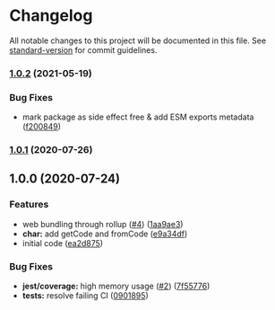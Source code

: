 # Changelog

All notable changes to this project will be documented in this file. See [standard-version](https://github.com/conventional-changelog/standard-version) for commit guidelines.

### [1.0.2](https://github.com/skyra-project/char/compare/v1.0.1...v1.0.2) (2021-05-19)

### Bug Fixes

-   mark package as side effect free & add ESM exports metadata ([f200849](https://github.com/skyra-project/char/commit/f2008497eb3dacb76c344bd58a160003fab23eb1))

### [1.0.1](https://github.com/skyra-project/char/compare/v1.0.0...v1.0.1) (2020-07-26)

## 1.0.0 (2020-07-24)

### Features

-   web bundling through rollup ([#4](https://github.com/skyra-project/char/issues/4)) ([1aa9ae3](https://github.com/skyra-project/char/commit/1aa9ae3ddaa64f738b2a6290f8cd328fa7cc000a))
-   **char:** add getCode and fromCode ([e9a34df](https://github.com/skyra-project/char/commit/e9a34df29dc1902e4f7798a2889958e86665f2c2))
-   initial code ([ea2d875](https://github.com/skyra-project/char/commit/ea2d8750143a37ca5b4bb013b4dc90f3c614a940))

### Bug Fixes

-   **jest/coverage:** high memory usage ([#2](https://github.com/skyra-project/char/issues/2)) ([7f55776](https://github.com/skyra-project/char/commit/7f55776dd2e9fea995c418361f4edff8c9cb2a08))
-   **tests:** resolve failing CI ([0901895](https://github.com/skyra-project/char/commit/0901895b32d89db9c6c52c82ba4955e4f3c481f9))
